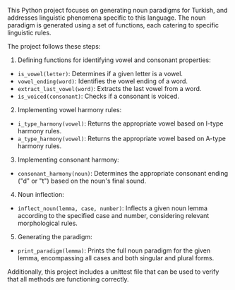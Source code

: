 This Python project focuses on generating noun paradigms for Turkish, and addresses linguistic phenomena specific to this language. The noun paradigm is generated using a set of functions, each catering to specific linguistic rules.

The project follows these steps:
1. Defining functions for identifying vowel and consonant properties:
- `is_vowel(letter)`: Determines if a given letter is a vowel.
- `vowel_ending(word)`: Identifies the vowel ending of a word.
- `extract_last_vowel(word)`: Extracts the last vowel from a word.
- `is_voiced(consonant)`: Checks if a consonant is voiced.
2. Implementing vowel harmony rules:
- `i_type_harmony(vowel)`: Returns the appropriate vowel based on I-type harmony rules.
- `a_type_harmony(vowel)`: Returns the appropriate vowel based on A-type harmony rules.
3. Implementing consonant harmony:
- `consonant_harmony(noun)`: Determines the appropriate consonant ending ("d" or "t") based on the noun's final sound.
4. Noun inflection:
- `inflect_noun(lemma, case, number)`: Inflects a given noun lemma according to the specified case and number, considering relevant morphological rules.
5. Generating the paradigm:
- `print_paradigm(lemma)`: Prints the full noun paradigm for the given lemma, encompassing all cases and both singular and plural forms.

Additionally, this project includes a unittest file that can be used to verify that all methods are functioning correctly.
